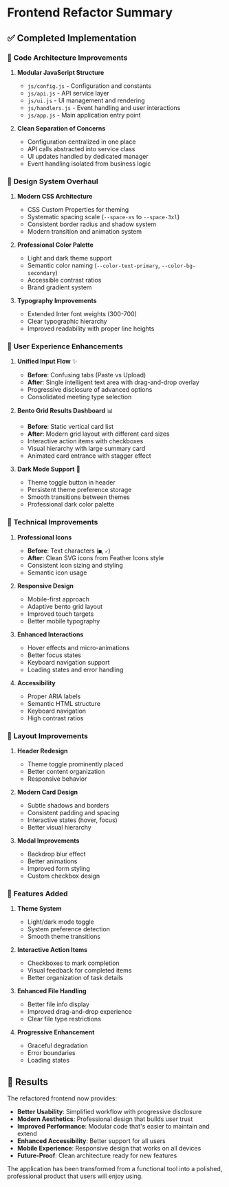 # Frontend Refactor Summary

## ✅ Completed Implementation

### 📂 **Code Architecture Improvements**

1. **Modular JavaScript Structure**
   - `js/config.js` - Configuration and constants
   - `js/api.js` - API service layer
   - `js/ui.js` - UI management and rendering
   - `js/handlers.js` - Event handling and user interactions
   - `js/app.js` - Main application entry point

2. **Clean Separation of Concerns**
   - Configuration centralized in one place
   - API calls abstracted into service class
   - UI updates handled by dedicated manager
   - Event handling isolated from business logic

### 🎨 **Design System Overhaul**

1. **Modern CSS Architecture**
   - CSS Custom Properties for theming
   - Systematic spacing scale (`--space-xs` to `--space-3xl`)
   - Consistent border radius and shadow system
   - Modern transition and animation system

2. **Professional Color Palette**
   - Light and dark theme support
   - Semantic color naming (`--color-text-primary`, `--color-bg-secondary`)
   - Accessible contrast ratios
   - Brand gradient system

3. **Typography Improvements**
   - Extended Inter font weights (300-700)
   - Clear typographic hierarchy
   - Improved readability with proper line heights

### 🚀 **User Experience Enhancements**

1. **Unified Input Flow** ✨
   - **Before**: Confusing tabs (Paste vs Upload)
   - **After**: Single intelligent text area with drag-and-drop overlay
   - Progressive disclosure of advanced options
   - Consolidated meeting type selection

2. **Bento Grid Results Dashboard** 📊
   - **Before**: Static vertical card list
   - **After**: Modern grid layout with different card sizes
   - Interactive action items with checkboxes
   - Visual hierarchy with large summary card
   - Animated card entrance with stagger effect

3. **Dark Mode Support** 🌙
   - Theme toggle button in header
   - Persistent theme preference storage
   - Smooth transitions between themes
   - Professional dark color palette

### 🔧 **Technical Improvements**

1. **Professional Icons**
   - **Before**: Text characters (`■`, `✓`)
   - **After**: Clean SVG icons from Feather Icons style
   - Consistent icon sizing and styling
   - Semantic icon usage

2. **Responsive Design**
   - Mobile-first approach
   - Adaptive bento grid layout
   - Improved touch targets
   - Better mobile typography

3. **Enhanced Interactions**
   - Hover effects and micro-animations
   - Better focus states
   - Keyboard navigation support
   - Loading states and error handling

4. **Accessibility**
   - Proper ARIA labels
   - Semantic HTML structure
   - Keyboard navigation
   - High contrast ratios

### 📱 **Layout Improvements**

1. **Header Redesign**
   - Theme toggle prominently placed
   - Better content organization
   - Responsive behavior

2. **Modern Card Design**
   - Subtle shadows and borders
   - Consistent padding and spacing
   - Interactive states (hover, focus)
   - Better visual hierarchy

3. **Modal Improvements**
   - Backdrop blur effect
   - Better animations
   - Improved form styling
   - Custom checkbox design

### 🎯 **Features Added**

1. **Theme System**
   - Light/dark mode toggle
   - System preference detection
   - Smooth theme transitions

2. **Interactive Action Items**
   - Checkboxes to mark completion
   - Visual feedback for completed items
   - Better organization of task details

3. **Enhanced File Handling**
   - Better file info display
   - Improved drag-and-drop experience
   - Clear file type restrictions

4. **Progressive Enhancement**
   - Graceful degradation
   - Error boundaries
   - Loading states

## 🎉 **Results**

The refactored frontend now provides:

- **Better Usability**: Simplified workflow with progressive disclosure
- **Modern Aesthetics**: Professional design that builds user trust
- **Improved Performance**: Modular code that's easier to maintain and extend
- **Enhanced Accessibility**: Better support for all users
- **Mobile Experience**: Responsive design that works on all devices
- **Future-Proof**: Clean architecture ready for new features

The application has been transformed from a functional tool into a polished, professional product that users will enjoy using. 